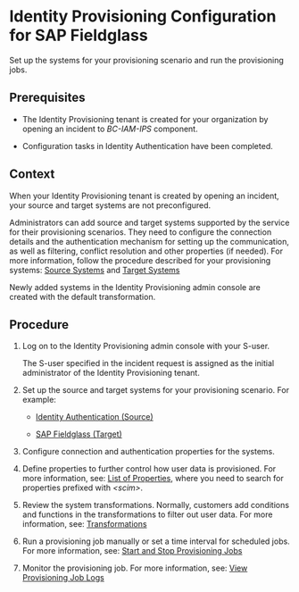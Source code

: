<!-- loio5b37ffea62154b4d9c6ac08bd3e75cbd -->

# Identity Provisioning Configuration for SAP Fieldglass

Set up the systems for your provisioning scenario and run the provisioning jobs.



<a name="loio5b37ffea62154b4d9c6ac08bd3e75cbd__prereq_th3_rkt_krb"/>

## Prerequisites

-   The Identity Provisioning tenant is created for your organization by opening an incident to *BC-IAM-IPS* component.

-   Configuration tasks in Identity Authentication have been completed.




<a name="loio5b37ffea62154b4d9c6ac08bd3e75cbd__context_x43_tl4_rsb"/>

## Context

When your Identity Provisioning tenant is created by opening an incident, your source and target systems are not preconfigured.

Administrators can add source and target systems supported by the service for their provisioning scenarios. They need to configure the connection details and the authentication mechanism for setting up the communication, as well as filtering, conflict resolution and other properties \(if needed\). For more information, follow the procedure described for your provisioning systems: [Source Systems](https://help.sap.com/viewer/f48e822d6d484fa5ade7dda78b64d9f5/Cloud/en-US/58033bec92124ef2a7905b37d0f50704.html) and [Target Systems](https://help.sap.com/viewer/f48e822d6d484fa5ade7dda78b64d9f5/Cloud/en-US/ab3f641552464c79b94d10b9205fd721.html)

Newly added systems in the Identity Provisioning admin console are created with the default transformation.



## Procedure

1.  Log on to the Identity Provisioning admin console with your S-user.

    The S-user specified in the incident request is assigned as the initial administrator of the Identity Provisioning tenant.

2.  Set up the source and target systems for your provisioning scenario. For example:

    -   [Identity Authentication \(Source\)](https://help.sap.com/viewer/f48e822d6d484fa5ade7dda78b64d9f5/Cloud/en-US/e4e25f1fae094c2a89ad62159e1cd230.html)

    -   [SAP Fieldglass \(Target\)](https://help.sap.com/viewer/f48e822d6d484fa5ade7dda78b64d9f5/Cloud/en-US/c4d3fd59a4dd4e7eac783107991afb57.html)


3.  Configure connection and authentication properties for the systems.

4.  Define properties to further control how user data is provisioned. For more information, see: [List of Properties](https://help.sap.com/viewer/f48e822d6d484fa5ade7dda78b64d9f5/Cloud/en-US/d6f3577f30ec4af98e734b0126a60e37.html), where you need to search for properties prefixed with *<scim\>*.

5.  Review the system transformations. Normally, customers add conditions and functions in the transformations to filter out user data. For more information, see: [Transformations](https://help.sap.com/viewer/f48e822d6d484fa5ade7dda78b64d9f5/Cloud/en-US/81f5204a5829429781d9ecc8b171f287.html)

6.  Run a provisioning job manually or set a time interval for scheduled jobs. For more information, see: [Start and Stop Provisioning Jobs](https://help.sap.com/viewer/f48e822d6d484fa5ade7dda78b64d9f5/Cloud/en-US/531a2615b2d04eb8ba46a638b6d81cdc.html)

7.  Monitor the provisioning job. For more information, see: [View Provisioning Job Logs](https://help.sap.com/viewer/f48e822d6d484fa5ade7dda78b64d9f5/Cloud/en-US/e5b5176c17ae4ae4bd32ae07877ddd79.html)


